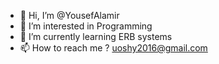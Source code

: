 - 👋 Hi, I’m @YousefAlamir
- 👀 I’m interested in Programming
- 🌱 I’m currently learning ERB systems
- 📫 How to reach me ? uoshy2016@gmail.com

<!---
YousefAlamir/YousefAlamir is a ✨ special ✨ repository because its `README.md` (this file) appears on your GitHub profile.
You can click the Preview link to take a look at your changes.
--->
